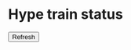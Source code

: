 # Hype train status

<div id=status></div>

<button type=button id=refresh>Refresh</button>

<style>
#countdown {
	font-size: 250%;
}
</style>

<script>window.channel = $$channel$$;</script>
<script>window.channelid = $$channelid$$;</script>
<script type=module src="/static/hypetrain.js"></script>

